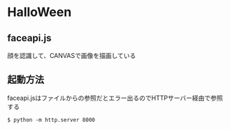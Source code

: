 # HalloWeen
## faceapi.js
顔を認識して、CANVASで画像を描画している
## 起動方法
faceapi.jsはファイルからの参照だとエラー出るのでHTTPサーバー経由で参照する
```
$ python -m http.server 8000
```